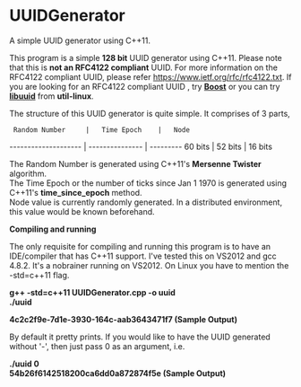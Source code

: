 # UUIDGenerator
A simple UUID generator using C++11.

  This program is a simple **128 bit** UUID generator using C++11. Please note that this is **not an RFC4122 compliant** UUID. For more information on the RFC4122 compliant UUID, please refer https://www.ietf.org/rfc/rfc4122.txt. If you are looking for an RFC4122 compliant UUID , try [**Boost**](http://www.boost.org/doc/libs/1_59_0/libs/uuid/uuid.html) or you can try [**libuuid**](http://linux.die.net/man/3/uuid_generate) from **util-linux**.
  
  The structure of this UUID generator is quite simple. It comprises of 3 parts,
  
     Random Number     |   Time Epoch    |   Node 
  -------------------- | --------------- | ---------
     60 bits           |   52 bits       |  16 bits
     
  
  The Random Number is generated using C++11's **Mersenne Twister** algorithm.  
  The Time Epoch or the number of ticks since Jan 1 1970 is generated using C++11's **time_since_epoch** method.  
  Node value is currently randomly generated. In a distributed environment, this value would be known beforehand.
  
  **Compiling and running**
  
  The only requisite for compiling and running this program is to have an IDE/compiler that has C++11 support. I've tested this on VS2012 and gcc 4.8.2. It's a nobrainer running on VS2012. On Linux you have to mention the -std=c++11 flag.
  
  **g++ -std=c++11 UUIDGenerator.cpp -o uuid <br/>
  ./uuid <br/>**
  
  **4c2c2f9e-7d1e-3930-164c-aab3643471f7 (Sample Output)**
  
  By default it pretty prints. If you would like to have the UUID generated without '-', then just pass 0 as an argument, i.e. 
  
  **./uuid 0 <br/>** 
  **54b26f6142518200ca6dd0a872874f5e (Sample Output)**
